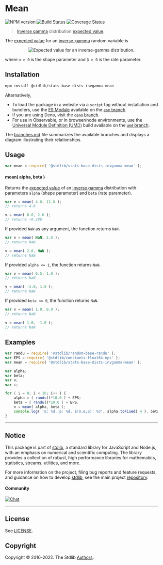 <!--

@license Apache-2.0

Copyright (c) 2018 The Stdlib Authors.

Licensed under the Apache License, Version 2.0 (the "License");
you may not use this file except in compliance with the License.
You may obtain a copy of the License at

   http://www.apache.org/licenses/LICENSE-2.0

Unless required by applicable law or agreed to in writing, software
distributed under the License is distributed on an "AS IS" BASIS,
WITHOUT WARRANTIES OR CONDITIONS OF ANY KIND, either express or implied.
See the License for the specific language governing permissions and
limitations under the License.

-->

# Mean

[![NPM version][npm-image]][npm-url] [![Build Status][test-image]][test-url] [![Coverage Status][coverage-image]][coverage-url] <!-- [![dependencies][dependencies-image]][dependencies-url] -->

> [Inverse gamma][invgamma-distribution] distribution [expected value][expected-value].

<!-- Section to include introductory text. Make sure to keep an empty line after the intro `section` element and another before the `/section` close. -->

<section class="intro">

The [expected value][expected-value] for an [inverse-gamma][invgamma-distribution] random variable is

<!-- <equation class="equation" label="eq:invgamma_expectation" align="center" raw="\mathbb{E}\left[ X \right] = \frac{\beta}{\alpha-1}" alt="Expected value for an inverse-gamma distribution."> -->

<div class="equation" align="center" data-raw-text="\mathbb{E}\left[ X \right] = \frac{\beta}{\alpha-1}" data-equation="eq:invgamma_expectation">
    <img src="https://cdn.jsdelivr.net/gh/stdlib-js/stdlib@51534079fef45e990850102147e8945fb023d1d0/lib/node_modules/@stdlib/stats/base/dists/invgamma/mean/docs/img/equation_invgamma_expectation.svg" alt="Expected value for an inverse-gamma distribution.">
    <br>
</div>

<!-- </equation> -->

where `α > 0` is the shape parameter and `β > 0` is the rate parameter.

</section>

<!-- /.intro -->

<!-- Package usage documentation. -->

<section class="installation">

## Installation

```bash
npm install @stdlib/stats-base-dists-invgamma-mean
```

Alternatively,

-   To load the package in a website via a `script` tag without installation and bundlers, use the [ES Module][es-module] available on the [`esm` branch][esm-url].
-   If you are using Deno, visit the [`deno` branch][deno-url].
-   For use in Observable, or in browser/node environments, use the [Universal Module Definition (UMD)][umd] build available on the [`umd` branch][umd-url].

The [branches.md][branches-url] file summarizes the available branches and displays a diagram illustrating their relationships.

</section>

<section class="usage">

## Usage

```javascript
var mean = require( '@stdlib/stats-base-dists-invgamma-mean' );
```

#### mean( alpha, beta )

Returns the [expected value][expected-value] of an [inverse gamma][invgamma-distribution] distribution with parameters `alpha` (shape parameter) and `beta` (rate parameter).

```javascript
var v = mean( 4.0, 12.0 );
// returns 4.0

v = mean( 8.0, 2.0 );
// returns ~0.286
```

If provided `NaN` as any argument, the function returns `NaN`.

```javascript
var v = mean( NaN, 2.0 );
// returns NaN

v = mean( 2.0, NaN );
// returns NaN
```

If provided `alpha <= 1`, the function returns `NaN`.

```javascript
var v = mean( 0.5, 1.0 );
// returns NaN

v = mean( -1.0, 1.0 );
// returns NaN
```

If provided `beta <= 0`, the function returns `NaN`.

```javascript
var v = mean( 1.0, 0.0 );
// returns NaN

v = mean( 1.0, -1.0 );
// returns NaN
```

</section>

<!-- /.usage -->

<!-- Package usage notes. Make sure to keep an empty line after the `section` element and another before the `/section` close. -->

<section class="notes">

</section>

<!-- /.notes -->

<!-- Package usage examples. -->

<section class="examples">

## Examples

<!-- eslint no-undef: "error" -->

```javascript
var randu = require( '@stdlib/random-base-randu' );
var EPS = require( '@stdlib/constants-float64-eps' );
var mean = require( '@stdlib/stats-base-dists-invgamma-mean' );

var alpha;
var beta;
var v;
var i;

for ( i = 0; i < 10; i++ ) {
    alpha = ( randu()*10.0 ) + EPS;
    beta = ( randu()*10.0 ) + EPS;
    v = mean( alpha, beta );
    console.log( 'α: %d, β: %d, E(X;α,β): %d', alpha.toFixed( 4 ), beta.toFixed( 4 ), v.toFixed( 4 ) );
}
```

</section>

<!-- /.examples -->

<!-- Section to include cited references. If references are included, add a horizontal rule *before* the section. Make sure to keep an empty line after the `section` element and another before the `/section` close. -->

<section class="references">

</section>

<!-- /.references -->

<!-- Section for related `stdlib` packages. Do not manually edit this section, as it is automatically populated. -->

<section class="related">

</section>

<!-- /.related -->

<!-- Section for all links. Make sure to keep an empty line after the `section` element and another before the `/section` close. -->


<section class="main-repo" >

* * *

## Notice

This package is part of [stdlib][stdlib], a standard library for JavaScript and Node.js, with an emphasis on numerical and scientific computing. The library provides a collection of robust, high performance libraries for mathematics, statistics, streams, utilities, and more.

For more information on the project, filing bug reports and feature requests, and guidance on how to develop [stdlib][stdlib], see the main project [repository][stdlib].

#### Community

[![Chat][chat-image]][chat-url]

---

## License

See [LICENSE][stdlib-license].


## Copyright

Copyright &copy; 2016-2022. The Stdlib [Authors][stdlib-authors].

</section>

<!-- /.stdlib -->

<!-- Section for all links. Make sure to keep an empty line after the `section` element and another before the `/section` close. -->

<section class="links">

[npm-image]: http://img.shields.io/npm/v/@stdlib/stats-base-dists-invgamma-mean.svg
[npm-url]: https://npmjs.org/package/@stdlib/stats-base-dists-invgamma-mean

[test-image]: https://github.com/stdlib-js/stats-base-dists-invgamma-mean/actions/workflows/test.yml/badge.svg?branch=main
[test-url]: https://github.com/stdlib-js/stats-base-dists-invgamma-mean/actions/workflows/test.yml?query=branch:main

[coverage-image]: https://img.shields.io/codecov/c/github/stdlib-js/stats-base-dists-invgamma-mean/main.svg
[coverage-url]: https://codecov.io/github/stdlib-js/stats-base-dists-invgamma-mean?branch=main

<!--

[dependencies-image]: https://img.shields.io/david/stdlib-js/stats-base-dists-invgamma-mean.svg
[dependencies-url]: https://david-dm.org/stdlib-js/stats-base-dists-invgamma-mean/main

-->

[chat-image]: https://img.shields.io/gitter/room/stdlib-js/stdlib.svg
[chat-url]: https://gitter.im/stdlib-js/stdlib/

[stdlib]: https://github.com/stdlib-js/stdlib

[stdlib-authors]: https://github.com/stdlib-js/stdlib/graphs/contributors

[umd]: https://github.com/umdjs/umd
[es-module]: https://developer.mozilla.org/en-US/docs/Web/JavaScript/Guide/Modules

[deno-url]: https://github.com/stdlib-js/stats-base-dists-invgamma-mean/tree/deno
[umd-url]: https://github.com/stdlib-js/stats-base-dists-invgamma-mean/tree/umd
[esm-url]: https://github.com/stdlib-js/stats-base-dists-invgamma-mean/tree/esm
[branches-url]: https://github.com/stdlib-js/stats-base-dists-invgamma-mean/blob/main/branches.md

[stdlib-license]: https://raw.githubusercontent.com/stdlib-js/stats-base-dists-invgamma-mean/main/LICENSE

[invgamma-distribution]: https://en.wikipedia.org/wiki/Inverse-gamma_distribution

[expected-value]: https://en.wikipedia.org/wiki/Expected_value

</section>

<!-- /.links -->
